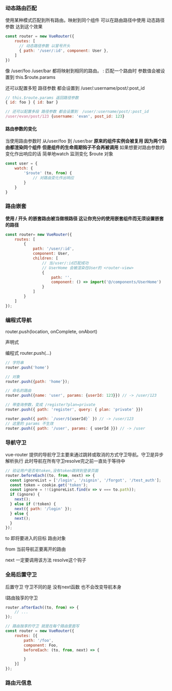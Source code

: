 ### 动态路由匹配 

使用某种模式匹配到所有路由。映射到同个组件 可以在路由路径中使用 动态路径参数 达到这个效果

```javascript
const router = new VueRouter({
    routes: [
      // 动态路径参数 以冒号开头
      { path: '/user/:id', component: User },
    ]
})
```

像 /user/foo  /user/bar 都将映射到相同的路由。 : 匹配一个路由时 参数值会被设置到 this.$route.params 

还可以配置多短 路径参数 都会设置到  /user/:username/post/:post_id

```javascript
// this.$route.params 返回路径参数
{ id: foo } { id: bar }

// 还可以配置多段 路径参数 都会设置到  /user/:username/post/:post_id
/user/evan/post/123 {username: 'evan', post_id: 123}
```



#### 路由参数的变化

当使用路由参数时 从/user/foo 到 /user/bar **原来的组件实例会被复用 因为两个路由都渲染同个组件 但是组件的生命周期钩子不会再被调用** 如果想要对路由参数的变化作出响应的话 简单地watch 监测变化 $route 对象

```javascript
const user = {
    watch: {
        '$route' (to, from) {
            // 对路由变化作出响应
        }
    }
}
```



### 路由嵌套

**使用 / 开头 的嵌套路由被当做根路径 这让你充分的使用嵌套组件而无须设置嵌套的路径**

```javascript
const router= new VueRouter({
    routes: [
        {
            path: '/user/:id',
            component: User,
            children: [
                // 当/user/:id匹配成功
                // UserHome 会被渲染在User的 <router-view>
                {
                    path: '',
                    component: () => import('@/components/UserHome')
                }
            ]
        }
    ] 
});
```



### 编程式导航

router.push(location, onComplete, onAbort)

声明式 		<router-link :to="...">		

 编程式 	         router.push(...)

```javascript
// 字符串
router.push('home')

// 对象
router.push({path: 'home'});

// 命名的路由
router.push({name: 'user', params: {userId: 123}}) // -> /user/123

// 带查询参数，变成 /register?plan=private
router.push({ path: 'register', query: { plan: 'private' }})

router.push({ path: `/user/${userId}` }) // -> /user/123
// 这里的 params 不生效
router.push({ path: '/user', params: { userId }}) // -> /user

```



### 导航守卫

vue-router 提供的导航守卫主要来通过跳转或取消的方式守卫导航。守卫是异步解析执行 此时导航在所有守卫resolve完之前一直处于等待中

```javascript
// 验证用户是否有token,没有token跳转到登录页面
router.beforeEach((to, from, next) => {
  const ignoreList = ['/login', '/signin', '/forgot', '/test_auth'];
  const token = cookie.get('token');
  const ignore = !!(ignoreList.find(v => v === to.path));
  if (ignore) {
    next();
  } else if (!token) {
    next({ path: '/login' });
  } else {
    next();
  }
});
```

to 即将要进入的目标 路由对象

from 当前导航正要离开的路由

next 一定要调用该方法 resolve这个钩子



### 全局后置守卫

后置守卫 守卫不同的是 没有next函数 也不会改变导航本身

l路由独享的守卫

```javascript
router.afterEach((to, from) => {
    // ...
});

// 路由独享的守卫 就是在每个路由里面写
const router = new VueRouter({
    routes: [{
        path: '/foo',
        component: Foo,
        beforeEach: (to, from, next) => {

        }
    }]
});
```



### 路由元信息













